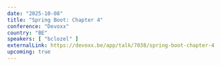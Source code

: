 ```yaml
---
date: "2025-10-08"
title: "Spring Boot: Chapter 4"
conference: "Devoxx"
country: "BE"
speakers: [ "bclozel" ]
externalLink: https://devoxx.be/app/talk/7038/spring-boot-chapter-4
upcoming: true
---
```

